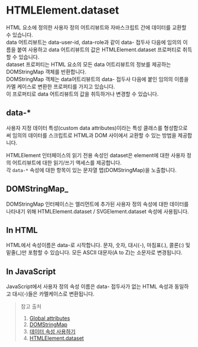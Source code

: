 # HTMLElement.dataset
HTML 요소에 정의한 사용자 정의 어트리뷰트와 자바스크립트 간에 데이터를 교환할 수 있습니다.  
data 어트리뷰트는 data-user-id, data-role과 같이 data- 접두사 다음에 임의의 이름을 붙여 사용하고 data 어트리뷰트의 값은 HTMLElement.dataset 프로퍼티로 취득할 수 있습니다.  
dataset 프로퍼티는 HTML 요소의 모든 data 어트리뷰트의 정보를 제공하는 DOMStringMap 객체를 반환합니다.  
DOMStringMap 객체는 data어트리뷰트의 data- 접두사 다음에 붙인 임의의 이름을 카멜 케이스로 변환한 프로퍼티를 가지고 있습니다.  
이 프로퍼티로 data 어트리뷰트의 값을 취득하거나 변경할 수 있습니다.  


## data-*
사용자 지정 데이터 특성(custom data attributes)이라는 특성 클래스를 형성함으로써 임의의 데이터를 스크립트로 HTML과 DOM 사이에서 교환할 수 있는 방법을 제공합니다.  

HTMLElement 인터페이스의 읽기 전용 속성인 dataset은 element에 대한 사용자 정의 어트리뷰트에 대한 읽기/쓰기 액세스를 제공합니다.  
각 `data-*` 속성에 대한 항목이 있는 문자열 맵(DOMStringMap)을 노출합니다.  

## DOMStringMap_
DOMStringMap 인터페이스는 엘리먼트에 추가된 사용자 정의 속성에 대한 데이터를 나타내기 위해 HTMLElement.dataset / SVGElement.dataset 속성에 사용됩니다.

## In HTML
HTML에서 속성이름은 data-로 시작합니다. 문자, 숫자, 대시(-), 마침표(.), 콜론(:) 및 밑줄(_)만 포함할 수 있습니다. 모든 ASCII 대문자(A to Z)는 소문자로 변경됩니다.

## In JavaScript
JavaScript에서 사용자 정의 속성 이름은 data- 접두사가 없는 HTML 속성과 동일하고 대시(-)들은 카멜케이스로 변환됩니다.



> 참고 출처
> 1. [Global attributes](https://developer.mozilla.org/ko/docs/Web/HTML/Global_attributes)
> 2. [DOMStringMap](https://developer.mozilla.org/en-US/docs/Web/API/DOMStringMap)
> 3. [데이터 속성 사용하기](https://developer.mozilla.org/ko/docs/Learn/HTML/Howto/Use_data_attributes)
> 4. [HTMLElement.dataset](https://developer.mozilla.org/en-US/docs/Web/API/HTMLElement/dataset)